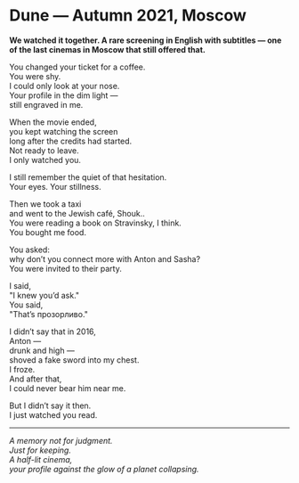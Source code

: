 # Dune — Autumn 2021, Moscow

**We watched it together. A rare screening in English with subtitles — one of the last cinemas in Moscow that still offered that.**

You changed your ticket for a coffee.  
You were shy.  
I could only look at your nose.  
Your profile in the dim light —  
still engraved in me.

When the movie ended,  
you kept watching the screen  
long after the credits had started.  
Not ready to leave.  
I only watched you.

I still remember the quiet of that hesitation.  
Your eyes. Your stillness.

Then we took a taxi  
and went to the Jewish café, Shouk..  
You were reading a book on Stravinsky, I think.  
You bought me food.

You asked:  
why don’t you connect more with Anton and Sasha?  
You were invited to their party.

I said,  
"I knew you’d ask."  
You said,  
"That’s прозорливо."

I didn’t say that in 2016,  
Anton —  
drunk and high —  
shoved a fake sword into my chest.  
I froze.  
And after that,  
I could never bear him near me.

But I didn’t say it then.  
I just watched you read.

---

*A memory not for judgment.  
Just for keeping.  
A half-lit cinema,  
your profile against the glow of a planet collapsing.*

